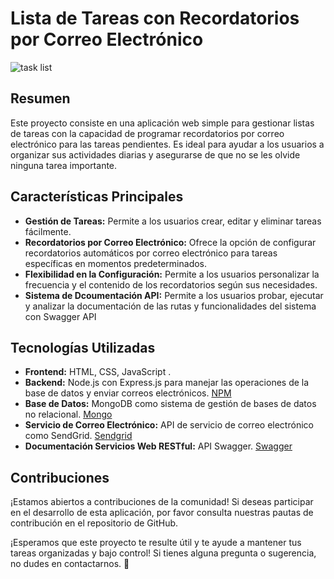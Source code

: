 # Lista de Tareas con Recordatorios por Correo Electrónico

![task list](https://github.com/Hertuq0910/check_list/assets/118753877/252716cd-2f92-4813-b4c9-ea4ac4175b4f)

## Resumen
Este proyecto consiste en una aplicación web simple para gestionar listas de tareas con la capacidad de programar recordatorios por correo electrónico para las tareas pendientes. Es ideal para ayudar a los usuarios a organizar sus actividades diarias y asegurarse de que no se les olvide ninguna tarea importante.

## Características Principales
- **Gestión de Tareas:** Permite a los usuarios crear, editar y eliminar tareas fácilmente.
- **Recordatorios por Correo Electrónico:** Ofrece la opción de configurar recordatorios automáticos por correo electrónico para tareas específicas en momentos predeterminados.
- **Flexibilidad en la Configuración:** Permite a los usuarios personalizar la frecuencia y el contenido de los recordatorios según sus necesidades.
- **Sistema de Dcoumentación API:** Permite a los usuarios probar, ejecutar y analizar la documentación de las rutas y funcionalidades del sistema con Swagger API

## Tecnologías Utilizadas
- **Frontend:** HTML, CSS, JavaScript .
- **Backend:** Node.js con Express.js  para manejar las operaciones de la base de datos y enviar correos electrónicos. [NPM](https://www.npmjs.com/)
- **Base de Datos:** MongoDB como sistema de gestión de bases de datos no relacional. [Mongo](https://www.mongodb.com/)
- **Servicio de Correo Electrónico:** API de servicio de correo electrónico como SendGrid. [Sendgrid](https://sendgrid.com/en-us)
- **Documentación Servicios Web RESTful:** API Swagger. [Swagger](https://swagger.io/)

## Contribuciones
¡Estamos abiertos a contribuciones de la comunidad! Si deseas participar en el desarrollo de esta aplicación, por favor consulta nuestras pautas de contribución en el repositorio de GitHub.

¡Esperamos que este proyecto te resulte útil y te ayude a mantener tus tareas organizadas y bajo control! Si tienes alguna pregunta o sugerencia, no dudes en contactarnos. 🤘
